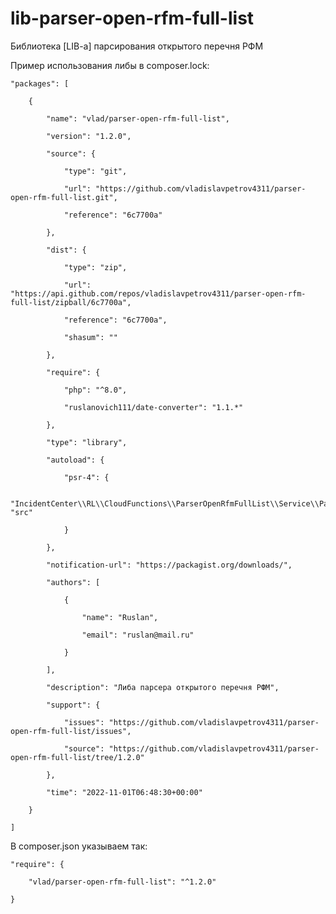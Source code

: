 # lib-parser-open-rfm-full-list

Библиотека [LIB-a] парсирования открытого перечня РФМ

Пример использования либы в composer.lock:



	"packages": [

        {

            "name": "vlad/parser-open-rfm-full-list",

            "version": "1.2.0",

            "source": {

                "type": "git",

                "url": "https://github.com/vladislavpetrov4311/parser-open-rfm-full-list.git",

                "reference": "6c7700a"

            },

            "dist": {

                "type": "zip",

                "url": "https://api.github.com/repos/vladislavpetrov4311/parser-open-rfm-full-list/zipball/6c7700a",

                "reference": "6c7700a",

                "shasum": ""

            },

            "require": {

                "php": "^8.0",

                "ruslanovich111/date-converter": "1.1.*"

            },

            "type": "library",

            "autoload": {

                "psr-4": {

                    "IncidentCenter\\RL\\CloudFunctions\\ParserOpenRfmFullList\\Service\\Parser\\": "src"

                }

            },

            "notification-url": "https://packagist.org/downloads/",

            "authors": [

                {

                    "name": "Ruslan",

                    "email": "ruslan@mail.ru"

                }

            ],

            "description": "Либа парсера открытого перечня РФМ",

            "support": {

                "issues": "https://github.com/vladislavpetrov4311/parser-open-rfm-full-list/issues",

                "source": "https://github.com/vladislavpetrov4311/parser-open-rfm-full-list/tree/1.2.0"

            },

            "time": "2022-11-01T06:48:30+00:00"

        }

	]


В composer.json указываем так:



	"require": {

        "vlad/parser-open-rfm-full-list": "^1.2.0"

    }